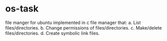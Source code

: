 # os-task
file manger for ubuntu implemented in c 
file manager that:
a. List files/directories.
b. Change permissions of files/directories.
c. Make/delete files/directories.
d. Create symbolic link files.
